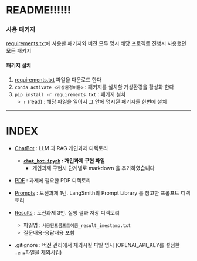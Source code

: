 # README!!!!!!
### 사용 패키지
[requirements.txt](https://github.com/nyum76/assignment_LLM_RAG/blob/main/requirements.txt)에 사용한 패키지와 버전 모두 명시
해당 프로젝트 진행시 사용했던 모든 패키지 
#### 패키지 설치
1. [requirements.txt](https://github.com/nyum76/assignment_LLM_RAG/blob/main/requirements.txt) 파일을 다운로드 한다
2. `conda activate <가상환경이름>` : 패키지를 설치할 가상환경을 활성화 한다
3. `pip install -r requirements.txt` : 패키지 설치
   * `r` (read) : 해당 파일을 읽어서 그 안에 명시된 패키지들 한번에 설치

---
# INDEX

* [ChatBot](https://github.com/nyum76/assignment_LLM_RAG/tree/main/ChatBot) : LLM 과 RAG 개인과제 디렉토리
  * **[``chat_bot.ipynb``](https://github.com/nyum76/assignment_LLM_RAG/blob/main/ChatBot/chat_bot.ipynb) : 개인과제 구현 파일**
    * 개인과제 구현시 단계별로 markdown 을 추가하였습니다


* [PDF](https://github.com/nyum76/assignment_LLM_RAG/tree/main/PDF) : 과제에 필요한 PDF 디렉토리


* [Prompts](https://github.com/nyum76/assignment_LLM_RAG/tree/main/Prompts) : 도전과제 1번. LangSmith의 Prompt Library 를 참고한 프롬프트 디렉토리


* [Results](https://github.com/nyum76/assignment_LLM_RAG/tree/main/Results) : 도전과제 3번. 실행 결과 저장 디렉토리
  * 파일명 : `사용된프롬프트이름_result_imestamp.txt`
  * 질문내용-응답내용 포함


* .gitignore : 버전 관리에서 제외시킬 파일 명시 (OPENAI_API_KEY를 설정한 `.env`파일을 제외시킴)
